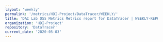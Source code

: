 ```yaml
---
layout: 'weekly'
permalink: '/metrics/HDI-Project/DataTracer/WEEKLY/'
title: 'DAI Lab OSS Metrics Metrics report for DataTracer | WEEKLY-REPORT-2020-05-03'
organization: 'HDI-Project'
repository: 'DataTracer'
current_date: '2020-05-03'
---
```

